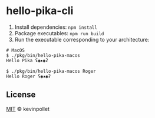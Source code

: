# hello-pika-cli

1. Install dependencies: `npm install`
2. Package executables: `npm run build`
3. Run the executable corresponding to your architecture:

```shell
# MacOS
$ ./pkg/bin/hello-pika-macos
Hello Pika ʢ◉ᴥ◉ʡ

$ ./pkg/bin/hello-pika-macos Roger
Hello Roger ʢ◉ᴥ◉ʡ
```

## License

[MIT](../../LICENSE.md) © kevinpollet
